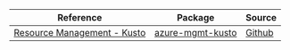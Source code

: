 | Reference | Package | Source |
|---|---|---|
|[Resource Management - Kusto](mgmt-kusto-readme.md)|[azure-mgmt-kusto](https://pypi.org/project/azure-mgmt-kusto)|[Github](https://github.com/Azure/azure-sdk-for-python/blob/main/sdk/kusto/azure-mgmt-kusto)|
